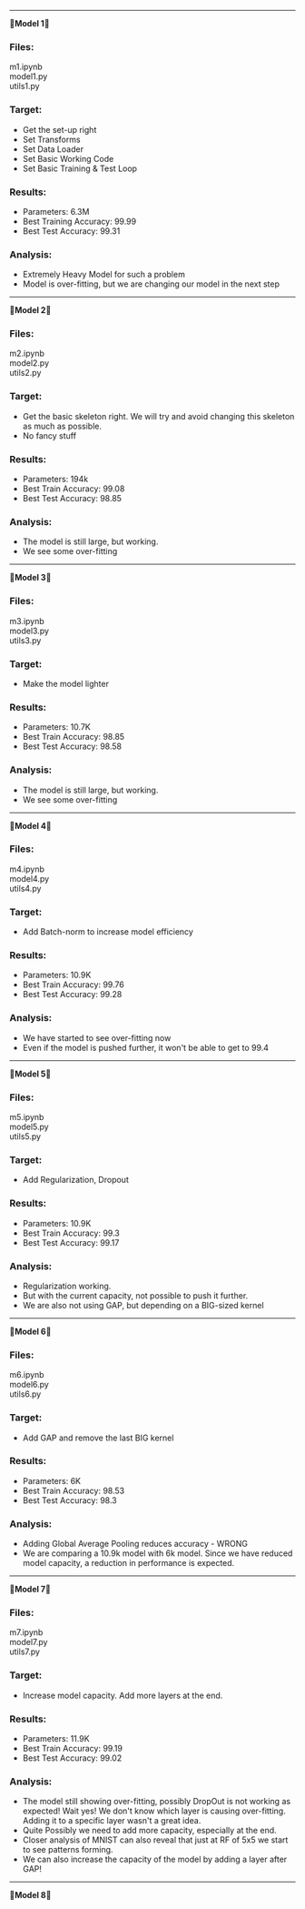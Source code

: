 ---------------------------------------------------------------------------------------------------------------------------------------------------------------------
&#x1F537;**Model 1**&#x1F537;

### Files:
m1.ipynb\
model1.py\
utils1.py

### Target:
* Get the set-up right
* Set Transforms
* Set Data Loader
* Set Basic Working Code
* Set Basic Training  & Test Loop

### Results:
* Parameters: 6.3M
* Best Training Accuracy: 99.99
* Best Test Accuracy: 99.31

### Analysis:
* Extremely Heavy Model for such a problem
* Model is over-fitting, but we are changing our model in the next step

---------------------------------------------------------------------------------------------------------------------------------------------------------------------
&#x1F537;**Model 2**&#x1F537;

### Files:
m2.ipynb\
model2.py\
utils2.py

### Target:

* Get the basic skeleton right. We will try and avoid changing this skeleton as much as possible.
* No fancy stuff

### Results:
* Parameters: 194k
* Best Train Accuracy: 99.08
* Best Test Accuracy: 98.85

### Analysis:
* The model is still large, but working. 
* We see some over-fitting

---------------------------------------------------------------------------------------------------------------------------------------------------------------------
&#x1F537;**Model 3**&#x1F537;

### Files:
m3.ipynb\
model3.py\
utils3.py

### Target:

* Make the model lighter

### Results:
* Parameters: 10.7K
* Best Train Accuracy: 98.85
* Best Test Accuracy: 98.58

### Analysis:
* The model is still large, but working. 
* We see some over-fitting

---------------------------------------------------------------------------------------------------------------------------------------------------------------------
&#x1F537;**Model 4**&#x1F537;

### Files:
m4.ipynb\
model4.py\
utils4.py

### Target:

* Add Batch-norm to increase model efficiency

### Results:
* Parameters: 10.9K
* Best Train Accuracy: 99.76
* Best Test Accuracy: 99.28

### Analysis:
* We have started to see over-fitting now
* Even if the model is pushed further, it won't be able to get to 99.4

---------------------------------------------------------------------------------------------------------------------------------------------------------------------
&#x1F537;**Model 5**&#x1F537;

### Files:
m5.ipynb\
model5.py\
utils5.py

### Target:

* Add Regularization, Dropout

### Results:
* Parameters: 10.9K
* Best Train Accuracy: 99.3
* Best Test Accuracy: 99.17

### Analysis:
* Regularization working.
* But with the current capacity, not possible to push it further.
* We are also not using GAP, but depending on a BIG-sized kernel

---------------------------------------------------------------------------------------------------------------------------------------------------------------------
&#x1F537;**Model 6**&#x1F537;

### Files:
m6.ipynb\
model6.py\
utils6.py

### Target:

* Add GAP and remove the last BIG kernel

### Results:
* Parameters: 6K
* Best Train Accuracy: 98.53
* Best Test Accuracy: 98.3

### Analysis:
* Adding Global Average Pooling reduces accuracy - WRONG
* We are comparing a 10.9k model with 6k model. Since we have reduced model capacity, a reduction in performance is expected.

---------------------------------------------------------------------------------------------------------------------------------------------------------------------
&#x1F537;**Model 7**&#x1F537;

### Files:
m7.ipynb\
model7.py\
utils7.py

### Target:

* Increase model capacity. Add more layers at the end. 

### Results:
* Parameters: 11.9K
* Best Train Accuracy: 99.19
* Best Test Accuracy: 99.02

### Analysis:
* The model still showing over-fitting, possibly DropOut is not working as expected! Wait yes! We don't know which layer is causing over-fitting. Adding it to a specific layer wasn't a great idea. 
* Quite Possibly we need to add more capacity, especially at the end. 
* Closer analysis of MNIST can also reveal that just at RF of 5x5 we start to see patterns forming. 
* We can also increase the capacity of the model by adding a layer after GAP!

---------------------------------------------------------------------------------------------------------------------------------------------------------------------
&#x1F537;**Model 8**&#x1F537;

